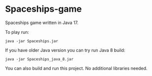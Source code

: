 # Spaceships-game
Spaceships game written in Java 17.

To play run:

`java -jar Spaceships.jar`

If you have older Java version you can try run Java 8 build:

`java -jar Spaceships_java_8.jar`

You can also build and run this project. No additional libraries needed.
